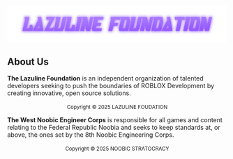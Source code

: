 <p align="center">
  <img src="header.png" alt="LAZULINE FOUNDATION">
</p>

## About Us

**The Lazuline Foundation** is an independent organization of talented developers seeking to push the boundaries of ROBLOX Development by creating innovative, open source solutions.

<p align="center">
  <small>Copyright &copy; 2025 LAZULINE FOUDATION</small>
</p>

**The West Noobic Engineer Corps** is responsible for all games and content relating to the Federal Republic Noobia and seeks to keep standards at, or above, the ones set by the 8th Noobic Engineering Corps.

<p align="center">
  <small>Copyright &copy; 2025 NOOBIC STRATOCRACY</small>
</p>
